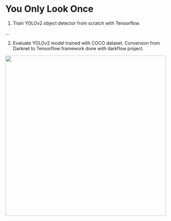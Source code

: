 # You Only Look Once

1. Train YOLOv2 object detector from scratch with Tensorflow.

...


2. Evaluate YOLOv2 model trained with COCO dataset. Conversion from Darknet to Tensorflow framework done with darkflow project.

<img src="https://s14.postimg.org/zfqjg9jzl/image.png" width="500">




